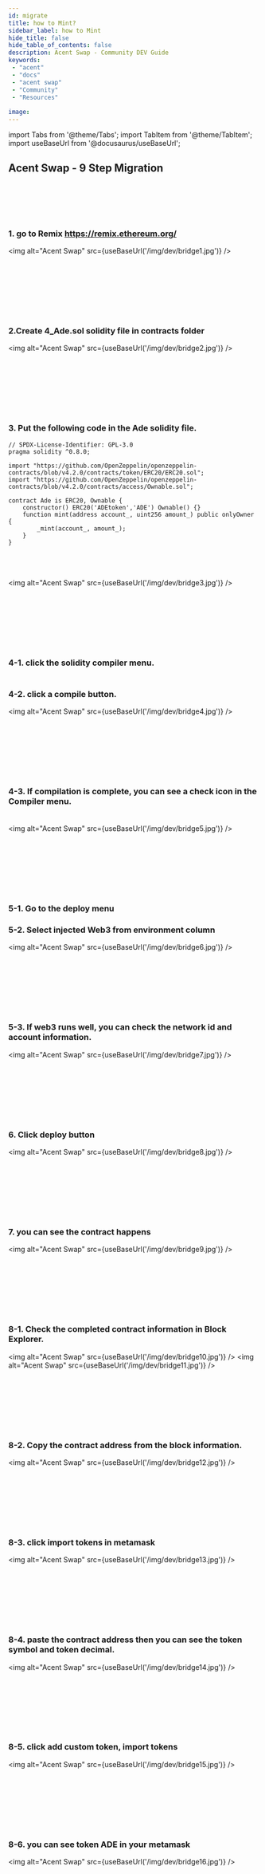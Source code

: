 ```yaml
---
id: migrate
title: how to Mint?
sidebar_label: how to Mint
hide_title: false
hide_table_of_contents: false
description: Acent Swap - Community DEV Guide
keywords: 
 - "acent"
 - "docs"
 - "acent swap"
 - "Community"
 - "Resources"
 
image:  
---
```

import Tabs from '@theme/Tabs';
import TabItem from '@theme/TabItem';
import useBaseUrl from '@docusaurus/useBaseUrl';


## Acent Swap - 9 Step Migration
<br/><br/><br/><br/>

### 1. go to Remix https://remix.ethereum.org/ <br/>
<img alt="Acent Swap" src={useBaseUrl('/img/dev/bridge1.jpg')} />
<br/><br/><br/><br/><br/><br/><br/><br/>

### 2.Create 4_Ade.sol solidity file in contracts folder<br/>
<img alt="Acent Swap" src={useBaseUrl('/img/dev/bridge2.jpg')} />
<br/><br/><br/><br/><br/><br/><br/><br/>

### 3. Put the following code in the Ade solidity file.<br/>

```
// SPDX-License-Identifier: GPL-3.0
pragma solidity ^0.8.0; 

import "https://github.com/OpenZeppelin/openzeppelin-contracts/blob/v4.2.0/contracts/token/ERC20/ERC20.sol"; 
import "https://github.com/OpenZeppelin/openzeppelin-contracts/blob/v4.2.0/contracts/access/Ownable.sol"; 

contract Ade is ERC20, Ownable {
    constructor() ERC20('ADEtoken','ADE') Ownable() {}
    function mint(address account_, uint256 amount_) public onlyOwner {
        _mint(account_, amount_);
    }
}
```
<br/><br/><br/>
<img alt="Acent Swap" src={useBaseUrl('/img/dev/bridge3.jpg')} />
<br/><br/><br/><br/><br/><br/><br/><br/>

### 4-1. click the solidity compiler menu.<br/><br/>
### 4-2. click a compile button.<br/>
<img alt="Acent Swap" src={useBaseUrl('/img/dev/bridge4.jpg')} />
<br/><br/><br/><br/><br/><br/><br/><br/>

### 4-3. If compilation is complete, you can see a check icon in the Compiler menu.<br/><br/>
<img alt="Acent Swap" src={useBaseUrl('/img/dev/bridge5.jpg')} />
<br/><br/><br/><br/><br/><br/><br/><br/>

### 5-1. Go to the deploy menu<br/>
### 5-2. Select injected Web3 from environment column<br/>
<img alt="Acent Swap" src={useBaseUrl('/img/dev/bridge6.jpg')} />
<br/><br/><br/><br/><br/><br/><br/><br/>

### 5-3. If web3 runs well, you can check the network id and account information.<br/>
<img alt="Acent Swap" src={useBaseUrl('/img/dev/bridge7.jpg')} />
<br/><br/><br/><br/><br/><br/><br/><br/>

### 6. Click deploy button<br/>
<img alt="Acent Swap" src={useBaseUrl('/img/dev/bridge8.jpg')} />
<br/><br/><br/><br/><br/><br/><br/><br/>

### 7. you can see the contract happens
<img alt="Acent Swap" src={useBaseUrl('/img/dev/bridge9.jpg')} />
<br/><br/><br/><br/><br/><br/><br/><br/>

### 8-1. Check the completed contract information in Block Explorer.
<img alt="Acent Swap" src={useBaseUrl('/img/dev/bridge10.jpg')} />
<img alt="Acent Swap" src={useBaseUrl('/img/dev/bridge11.jpg')} />
<br/><br/><br/><br/><br/><br/><br/><br/>

### 8-2. Copy the contract address from the block information.
<img alt="Acent Swap" src={useBaseUrl('/img/dev/bridge12.jpg')} />
<br/><br/><br/><br/><br/><br/><br/><br/>

### 8-3. click import tokens in metamask
<img alt="Acent Swap" src={useBaseUrl('/img/dev/bridge13.jpg')} />
<br/><br/><br/><br/><br/><br/><br/><br/>


### 8-4. paste the contract address then you can see the token symbol and token decimal.
<img alt="Acent Swap" src={useBaseUrl('/img/dev/bridge14.jpg')} />
<br/><br/><br/><br/><br/><br/><br/><br/>


### 8-5. click add custom token, import tokens
<img alt="Acent Swap" src={useBaseUrl('/img/dev/bridge15.jpg')} />
<br/><br/><br/><br/><br/><br/><br/><br/>


### 8-6. you can see token ADE in your metamask
<img alt="Acent Swap" src={useBaseUrl('/img/dev/bridge16.jpg')} />
<br/><br/><br/><br/><br/><br/><br/><br/>





